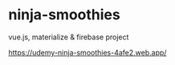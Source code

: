 # ninja-smoothies
 vue.js, materialize & firebase project
 
 https://udemy-ninja-smoothies-4afe2.web.app/
